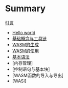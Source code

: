# Summary

[引言](README.md)

- [Hello world](./01-Helloworld.md)
- [基础概念与工具链](./02-基础概念与工具链.md)
- [WASM的生成](./03-WASM的生成.md)
- [WASM的使用](./04-WASM的使用.md)
- [基本语法](./05-基本语法.md)
- [内存管理]
- [控制语句与基本块]
- [WASM函数的导入与导出]
- [WASI]
